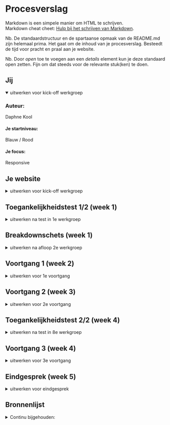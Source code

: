 # Procesverslag
Markdown is een simpele manier om HTML te schrijven.  
Markdown cheat cheet: [Hulp bij het schrijven van Markdown](https://github.com/adam-p/markdown-here/wiki/Markdown-Cheatsheet).

Nb. De standaardstructuur en de spartaanse opmaak van de README.md zijn helemaal prima. Het gaat om de inhoud van je procesverslag. Besteedt de tijd voor pracht en praal aan je website.

Nb. Door *open* toe te voegen aan een *details* element kun je deze standaard open zetten. Fijn om dat steeds voor de relevante stuk(ken) te doen.





## Jij

<details open>
  <summary>uitwerken voor kick-off werkgroep</summary>

  ### Auteur:
  Daphne Kool

  #### Je startniveau:
  Blauw / Rood

  #### Je focus:
  Responsive
 
</details>





## Je website

<details>
  <summary>uitwerken voor kick-off werkgroep</summary>

  ### Je opdracht:
  Van Haren: https://www.vanharen.nl/nl-nl/

  #### Screenshot(s) van de eerste pagina (small screen): 
  Van Haren, dames<br/>
  <img src="readme-images/Dames.jpg" width="375px" alt="De dames pagina vand de webiste van Van Haren.">

  #### Screenshot(s) van de tweede pagina (small screen):
  Van Haren, Oxmox Taupe Chunky Sneaker<br/> 
  <img src="readme-images/Sneakerdetail.jpg" width="375px" alt="Pagina op de website van Van Haren, met de details van de Oxmox Taupe Chunky Sneaker.">
 
</details>



## Toegankelijkheidstest 1/2 (week 1)

<details>
  <summary>uitwerken na test in 1e werkgroep</summary>

  ### Bevindingen
  Lijst met je bevindingen die in de test naar voren kwamen:
  Kleuren contrast is goed. Grote witte letters van de koppen zijn goed te zien. Echter, zijn de witte letters op oranje niet goed zicthbaar, anders om wel. Ook zijn de dunnen zwarte letters slecht te lezen bij veel omstandigheden (kleurenblind, zwart-wit en geblurd)

  #### Screenreader
  Korte omschrijving:
  De Screenreader op de site van Van Haren werkt niet erg goed. Koppen op de site die voor ziende mensen gezien worden, die als buttons op plaatjes staan, worden door de screenreader overgeslagen. 
  <img src="readme-images/koppen.jpg" width="375px" alt="Slechte koppen in screenreader"><br/>
  De screenreader leest vooral alle details van de producten op, en rekent deze als koppen, terwijl dit allemaal "a" is.

  #### Muis en Toetsenbord 
  Korte omschrijving:
  De muis en toetsenbord werken op de site van Van Haren prima. Wel is er weinig tot geen gebruik gemaakt van een hover waardoor de gebruiker vaak niet goed kan zien waar hij of zij op dat moment met zijn muis overheen gaat en is er de kans dat een gebruiker op een product klikt wat hij of zij niet wilde.
  <img src="readme-images/geenhover.jpg" width="375px" alt="Geen hover bij producten en categorieen"> 

  Dit kan opgelost worden door, meer gebruik te maken van een hover die goed een afbeelding van een product naar voren laat komen, zodat de gebruiker weet dat de muis opdat moment zich op dat product bevindt.

  #### Motoriek (shocks, elastiekjes)
  Korte omschrijving:
  Met de shocks verliest de website van de Van Haren niet zijn werking. Alleen is er wel een nadeel dat je door de shocks soms onverwacht te hard drukt om je muis. Hierdoor kan je dan perongelijk een product aan klikken welke een gebruiker niet wilde zien. 

  Hoe kan het opgelost worden?
  De problemen met de shocks kunnen niet worden opgelost, omdat de het probleem eigenlijk ligt bij de shocks zelf.


  #### Visueel (brillen, contrast, kleurenblind, dark/light). 
  Korte omschrijving:
  Wat bij de kleurenblindheid veel naar voren kwam, is het probleem dat de kleine zwarte letters over de gehele pagina slecht tot bijna niet leesbaar zijn. Bij veel kleuerenblindheid neemt de kleur van het zwart af en vervaagt dit tot grijs, waardoor de letters slecht zicthbaar worden.
  <img src="readme-images/kleineletters.jpg" width="375px" alt="Te kleine omschrijvings letters"><br/>

  Bij gebruikers die alleen zwart/wit zien, is er veel wit aanwezig. Elke wit is een lichtere tint, maar voor mensen die zwart wit zien is deze tint verschil niet zictbaar. Hierdoor lopen bijvoorbeeld de achtergrond en de product achtergrond in elkaar over.<br/>
  <img src="readme-images/tintenwit.jpg" width="375px" alt="Overgang tinten wit te slecht zichtbaar">
  
  Hoe kan het opgelost worden?
  De kleine zwarte letters zullen groter en dikker gemaakt moeten worden, om deze zo beter zichtbaar te maken.
  De verschillende tinten wit zullen moeten worden aangepast. Niet in wit tinten, maar bijvoorbeeld in grijze vlakken.

</details>



## Breakdownschets (week 1)

<details>
  <summary>uitwerken na afloop 2e werkgroep</summary>

  ### de hele pagina: 
  <img src="readme-images/Helepagina.jpg" width="375px" alt="breakdown van de hele pagina">

  ### dynamisch deel (Carousel): 
  <img src="readme-images/Carousel.jpg" width="375px" alt="breakdown van een Carousell van sneakers">

  ### wellicht nog een dynamisch deel (Navigatie menu): 
  <img src="readme-images/Navigatiemenu.jpg" width="375px" alt="breakdown van het navigatie menu">

</details>





## Voortgang 1 (week 2)

<details>
  <summary>uitwerken voor 1e voortgang</summary>

  ### Stand van zaken
  Mijn html was voor zo ver af en geschreven. Ik had 1 section uitgewerkt in mijn css om daar feedback over te krijgen tijdens de eerste meeting voor het voortgangsgesprek. Verder moest ik in mijn html nog afbeelding toevoegen om deze af te maken.


  ### Agenda voor meeting
  samen met je groepje opstellen

  | Daphne Kool    | Leanne man        | Tijn Gerhards       | Betoel Fadallah        |
  | ---            | ---              | ---             | ---              |
  | laten zien wat ik tot zo ver had om daar feedback op te krijgen | Laten zien wat zij tot zo ver had om daar feedback op te krijgen   | Laten zien wat hij tot zo ver had om daar feedback op te krijgen   | Laten zien wat zij tot zo ver had om daar feedback op te krijgen 

  ### Verslag van meeting
  Uitkomsten van de meeting:

  - Geen "breaks (/br)" gebruiken
  - Code goed en duidelijk laten inspringen om zo overzicht te houden in je html
  - Code is over het algmeen overzichtelijk, niet overal 
  - Sommige h1 en h2 konden worden weggelaten
  - Goed op weg, maar moet wel doorgaan werken

</details>





## Voortgang 2 (week 3)

<details>
  <summary>uitwerken voor 2e voortgang</summary>

  ### Stand van zaken
  Deze week heb ik mijn css verder toegepast op mijn website. Veel sections en delen vorm kunnen geven. Ook heb ik deze week mijn menu met Javascript kunnen maken. Wel heb ik wat vragen gesteld in de les omdat ik tegen een aantal dingen aanliep bij het verwerken van mijn css. Denk aan, javascript voor mijn menu, responsive maken van plaatjes en volgorde van teksten bepalen.


  ### Agenda voor meeting

  | Daphne Kool    | Jade van der Peet          | Leanne Man  | Betoel Fadallah    |
  | ---            | ---                | ---          | ---              |
  | Tekst stukje omdraaien, volgorde| Ruimte om a's in navigatie      | Menu werkend maken    | Menu werkend maken   |
  | Plaatje schaling bepalen            | Navigaite verdwijnt bij het scrollen | Section aanspreken |
  | Tekst responsive en omhoog verplaatsen          | 2 linkjes onder elkaar krijgen             |


  ### Verslag van meeting
  Uitkomsten van de meeting:

  - Ordening in je HTML op orde brengen (h1 eerst, h2 daarna, dan h3 etc)
  - Volgorde van teksten (order 1, order -1 etc) verwerken in de tekst
  - Geen dubbele dingen in verschillende verwijzingen van de CSS zetten

</details>





## Toegankelijkheidstest 2/2 (week 4)

<details>
  <summary>uitwerken na test in 8e werkgroep</summary>

  ### Bevindingen
  Lijst met je bevindingen die in de test naar voren kwamen:

  #### Screenreader
  De screenreader werkte goed! Alle kopjes werden meegenomen en in de goede volgorde verteld. Ook de linkjes werkte goed, ze waren allemaal benoemd en meegenomen in de screenreader.<br/>

  Wel was er een probleem met de iconen in de header. Deze had ik in mijn html de verkeerde namen gegeven en dus las de screenreader deze ook verkeerd voor. Dit zorgde voor verwarring bij de tester:<br/>
  <img src="readme-images/iconennamen.png" width="375px" alt="Iconen met verkeerde namen"><br/>

  Ik heb dit opgelost door de iconen de goede namen te geven die ook daadwerkelijk bij de iconen horen:<br/>
  <img src="readme-images/iconennamen2.png" width="375px" alt="Iconen met de goede namen">



  #### Muis en Toetsenbord 
  Met de muis en toetsenbord ging het goed. Wel miste mijn eerste carousel ("De populairste categorieën van dit moment") een link en werden deze dus niet meegenomen tijdens de tab-toets. Voor de rest waren alle linkjes/buttons klikbaar en kon er overal doorheen worden getabt.<br/>
  
  De oplossing om de eerste carousel ("De populairste categorieën van dit moment") wel zichtbaar te krijgen bij het gebruik van de tab-toets, is door deze list-elementen een link mee geven, omdat ze daadwerkelijk zullen moeten linken naar een volgende pagina.<br/>

  Voor het niet kunnen tabben, zag mijn HTML er zo uit:<br/>
   <img src="readme-images/geenlinkjes.png" width="375px" alt="Geen linkjes"><br/>


  Na het verbeteren van het niet kunnen tabben, zag mijn HTML er zo uit:<br/>
   <img src="readme-images/geenlinkjes2.png" width="375px" alt="Wel linkjes"><br/>


  #### Motoriek (shocks, elastiekjes)
  Mijn website is motoriek bestendig. Zowel bij het gebruik van de shocks als de elastiekjes was mijn site goed te gebruiken. Wel wat moeilijker voor de gebruiker zelf omdat deze zichtzelf steeds moet corrigeren, omdat hij steeds door de schocks wordt wegggetrokken.


  #### Visueel (brillen, contrast, kleurenblind, dark/light). 
  Bij de visuele onderdelen scoort mijn website op dit moment laag.<br/>

  Als het zicht geblurd is, zijn de P's voor de gebruiker moeilijk te lezen. Deze zijn te dun en te klein:<br/>  
  <img src="readme-images/geenp.png" width="375px" alt="P niet leesbaar"><br/>

  Ik heb dit opgelost door de P's dikker en groter te maken:<br/> 
  <img src="readme-images/geenp2.png" width="375px" alt="P wel leesbaar"><br/>

  Ook zijn de prijzen van de sneakers moeilijk te lezen, omdat deze te klein en juist te bold zijn. Dit geld ook voor de merken namen in de carousel van de diverse merken:<br/>
  <img src="readme-images/prijzenklein.png" width="375px" alt="Prijzen zijn te klein"><br/>

  Ik heb ook dit opgelost door de prijzen groter en minder bold (font-weight) te maken:<br/>
   <img src="readme-images/prijzenklein2.png" width="375px" alt="Prijzen zijn niet te klein"><br/>

  Ook is de search-balk in de header slecht te lezen, door de lichte grijze kleur die deze heeft:<br/>
  <img src="readme-images/zoekbalk.png" width="375px" alt="Zoekbalk slecht zichtbaar"><br/>

  Dit heb ik opgelost door de search-balk een donkere achtergroond te geven, waardoor deze nu wel opvalt:<br/>
   <img src="readme-images/zoekbalk2.png" width="375px" alt="Zoekbalk beter zichtbaar"><br/>

  Daarentegen kwam er bij de test geen opmerkingen tegen bij het kleurenblindheid en contrast. Deze waren juist wel weer goed en duidelijk.<br/>
  De dark/light mode is niet aanwezig om mijn website en is dus ook niet getest.<br/>

</details>





## Voortgang 3 (week 4)

<details>
  <summary>uitwerken voor 3e voortgang</summary>

  ### Stand van zaken
  Ik heb in week 4 mijn homepagina weer verder uitgewerkt. De feedback van vorig voortgangsgesprek verwerkt. Wel liep ik deze week tegen een aantal dingen aan. Zo kwam ik erachter dat de VanHaren website 2 menu's kreeg bij verschillende grootte van het scherm. Zelf had ik dit al geprobeerd en het werkte ook al aardig, alleen had ik het op een lelijke manier gedaan wat liever weg moest, maar heeft Russel mij hierbij geholpen en nu werkt de navigatie nu goed op een correcte manier (zie foto)<br/> 
  <img src="readme-images/navigatie.png" width="375px" alt="Navigatie in de header"><br/>

  Voor de rest had ik vooral nog kleine vragen, zoals bijvoorbeeld in een details list, het tekentje voor de summary wilde ik verplaatsen naar de rechterkant ipv links (zie foto)<br/> 
  <img src="readme-images/detailslist.png" width="375px" alt="Details list"><br/>

  Ook schaalde mijn linkjes (vormgegeven als buttons) goed mee als het scherm grooter wordt, maar de title van de linkjes blijven helemaal links staan ipv in het midden van de button (zie foto)<br/>
  <img src="readme-images/button.png" width="375px" alt="Buttons die niet goed mee schalen">


  ### Agenda voor meeting

  | Daphne Kool      | Leanne Man         | Betoel Fadallah    | Tijn Gerhards        |
  | ---            | ---                | ---          | ---              |
  | Source van meerdere (dezelfde) plaatjes veranderen met javascript  | Hamburger menu naast logo krijgen | responsivness  |  Site laten zien wat hij tot dus ver had, had geen specifieke vragen |
  |Zowel plaatjes als tekst kleiner laten worden (responsive)| css van de tweede pagina| carousel oneindig maken  | |
  |         | plaatje responsive maken |     |            |


  ### Verslag van meeting
  Uitkomsten van de meeting:

  - Meerdere hartjes laten vullen, om de sneakers te favoritiseren moet met javascript, is alleen erg moeilijk
  - Code doorsturen naar Russel om zo mij te helpen met mijn javascript
  - Over het algemeen, zit er goed uit, ben goed op weg

</details>





## Eindgesprek (week 5)

<details>
  <summary>uitwerken voor eindgesprek</summary>

  ### Je uitkomst - karakteristiek screenshots:
  Han Haren, Dames<br/>
  <img src="readme-images/pagina1klein.png" width="375px" alt="Pagina 1 klein"><br/>
  <img src="readme-images/pagina1groot.png" width="375px" alt="Pagina 1 groot"><br/>


  Van Haren, Oxmox Taupe Chunky Sneaker<br/>
  <img src="readme-images/pagina2klein.png" width="375px" alt="Pagina 2 klein"><br/>
  <img src="readme-images/pagina2groot.png" width="375px" alt="Pagina 2 groot">


  ### Dit ging goed/Heb ik geleerd: 
  Wat ik bij FED geleerd heb, is het gebruik van het Grid- systeem. Ik kende dit hiervoor nog niet, dus het gebruik hiervan was nieuwe voor mij. Ik heb het Grid-systeem toegepast op mijn 2de pagina waarbij de layout bij twee verschillende Media Queries veranderd.<br/>

  <img src="readme-images/Grid1.png" width="375px" alt="Grid bij de grootste media querie"><br/>

  <img src="readme-images/Grid2.png" width="375px" alt="Grid bij de eerste media querie"><br/>

  Ook heb ik door de lessen en het maken van de vanHaren site Flexbox beter weten te begrijpen. In de eerste weken was het mij nog niet helemaal duidelijk, maar bij het maken van mijn 2de pagina vielen de steentje in elkaar en was het mij duidelijk hoe het systeem van Flexbox werkte en kon ik deze makkelijker toepassen.

  ### Dit was lastig/Is niet gelukt:
  Wat mij deze periode niet gelukt is om te maken is om op mijn tweede pagina, de foto's van de schoen naast dat deze groot in beeld is, ook de overige foto's klein aan de linker kant in beeld te brengen.<br/>

  <img src="readme-images/fotozijkant.png" width="375px" alt="Foto lijst zijkant">

</details>





## Bronnenlijst

<details>
  <summary>Continu bijgehouden:</summary>

  <!-- Nb. Wees specifiek ('css-tricks' als bron is bijv. niet specifiek genoeg). -->

  1. Bron 1: Google Icons: https://fonts.google.com/icons afbeelding van iconen; 
  2. Bron 2: Sanne: Width: min(80%, 15em);
  3. Bron 3: Sanne: Codepen.io: Carroussels - Overzicht, Gewoon scrollen 
  4. Bron 3: Russell: toepassen van media queries bij mijn navigatie;

</details>